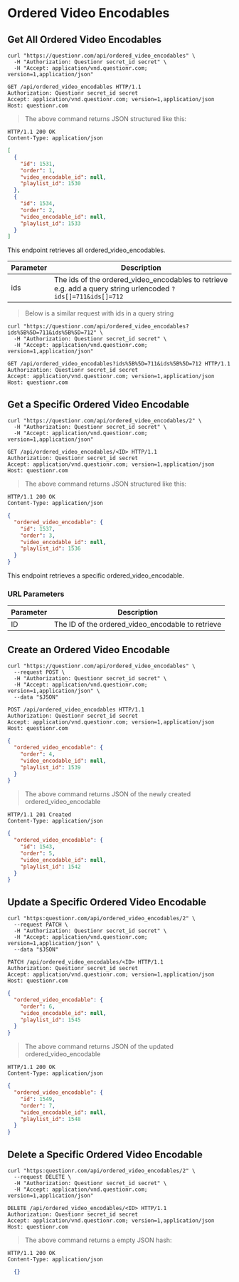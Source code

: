 # Ordered Video Encodables

## Get All Ordered Video Encodables

```shell
curl "https://questionr.com/api/ordered_video_encodables" \
  -H "Authorization: Questionr secret_id secret" \
  -H "Accept: application/vnd.questionr.com; version=1,application/json"
```

```http
GET /api/ordered_video_encodables HTTP/1.1
Authorization: Questionr secret_id secret
Accept: application/vnd.questionr.com; version=1,application/json
Host: questionr.com
```

> The above command returns JSON structured like this:

```http
HTTP/1.1 200 OK
Content-Type: application/json
```
```json
[
  {
    "id": 1531,
    "order": 1,
    "video_encodable_id": null,
    "playlist_id": 1530
  },
  {
    "id": 1534,
    "order": 2,
    "video_encodable_id": null,
    "playlist_id": 1533
  }
]
```

This endpoint retrieves all ordered_video_encodables.


Parameter | Description
--------- | -----------
ids | The ids of the ordered_video_encodables to retrieve e.g. add a query string urlencoded `?ids[]=711&ids[]=712`

> Below is a similar request with ids in a query string

```shell
curl "https://questionr.com/api/ordered_video_encodables?ids%5B%5D=711&ids%5B%5D=712" \
  -H "Authorization: Questionr secret_id secret" \
  -H "Accept: application/vnd.questionr.com; version=1,application/json"
```
```http
GET /api/ordered_video_encodables?ids%5B%5D=711&ids%5B%5D=712 HTTP/1.1
Authorization: Questionr secret_id secret
Accept: application/vnd.questionr.com; version=1,application/json
Host: questionr.com
```

## Get a Specific Ordered Video Encodable

```shell
curl "https://questionr.com/api/ordered_video_encodables/2" \
  -H "Authorization: Questionr secret_id secret" \
  -H "Accept: application/vnd.questionr.com; version=1,application/json"
```

```http
GET /api/ordered_video_encodables/<ID> HTTP/1.1
Authorization: Questionr secret_id secret
Accept: application/vnd.questionr.com; version=1,application/json
Host: questionr.com
```

> The above command returns JSON structured like this:

```http
HTTP/1.1 200 OK
Content-Type: application/json
```
```json
{
  "ordered_video_encodable": {
    "id": 1537,
    "order": 3,
    "video_encodable_id": null,
    "playlist_id": 1536
  }
}
```

This endpoint retrieves a specific ordered_video_encodable.

### URL Parameters

Parameter | Description
--------- | -----------
ID | The ID of the ordered_video_encodable to retrieve



## Create an Ordered Video Encodable



```shell
curl "https://questionr.com/api/ordered_video_encodables" \
  --request POST \
  -H "Authorization: Questionr secret_id secret" \
  -H "Accept: application/vnd.questionr.com; version=1,application/json" \
  --data "$JSON"
```

```http
POST /api/ordered_video_encodables HTTP/1.1
Authorization: Questionr secret_id secret
Accept: application/vnd.questionr.com; version=1,application/json
Host: questionr.com
```
```json
{
  "ordered_video_encodable": {
    "order": 4,
    "video_encodable_id": null,
    "playlist_id": 1539
  }
}
```

> The above command returns JSON of the newly created ordered_video_encodable

```http
HTTP/1.1 201 Created
Content-Type: application/json
```
```json
{
  "ordered_video_encodable": {
    "id": 1543,
    "order": 5,
    "video_encodable_id": null,
    "playlist_id": 1542
  }
}
```

## Update a Specific Ordered Video Encodable



```shell
curl "https:questionr.com/api/ordered_video_encodables/2" \
  --request PATCH \
  -H "Authorization: Questionr secret_id secret" \
  -H "Accept: application/vnd.questionr.com; version=1,application/json" \
  --data "$JSON"
```
```http
PATCH /api/ordered_video_encodables/<ID> HTTP/1.1
Authorization: Questionr secret_id secret
Accept: application/vnd.questionr.com; version=1,application/json
Host: questionr.com
```
```json
{
  "ordered_video_encodable": {
    "order": 6,
    "video_encodable_id": null,
    "playlist_id": 1545
  }
}
```

> The above command returns JSON of the updated ordered_video_encodable

```http
HTTP/1.1 200 OK
Content-Type: application/json
```
```json
{
  "ordered_video_encodable": {
    "id": 1549,
    "order": 7,
    "video_encodable_id": null,
    "playlist_id": 1548
  }
}
```


## Delete a Specific Ordered Video Encodable



```shell
curl "https:questionr.com/api/ordered_video_encodables/2" \
  --request DELETE \
  -H "Authorization: Questionr secret_id secret" \
  -H "Accept: application/vnd.questionr.com; version=1,application/json"
```

```http
DELETE /api/ordered_video_encodables/<ID> HTTP/1.1
Authorization: Questionr secret_id secret
Accept: application/vnd.questionr.com; version=1,application/json
Host: questionr.com
```

> The above command returns a empty JSON hash:

```http
HTTP/1.1 200 OK
Content-Type: application/json
```
```json
  {}
```

